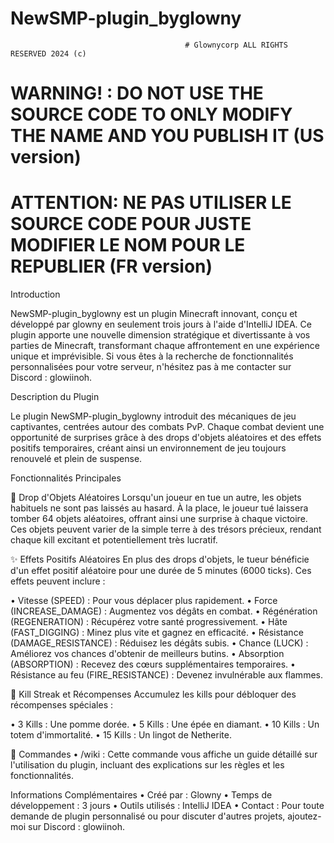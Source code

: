 # NewSMP-plugin_byglowny


                                           # Glownycorp ALL RIGHTS RESERVED 2024 (c)
# WARNING! : DO NOT USE THE SOURCE CODE TO ONLY MODIFY THE NAME AND YOU PUBLISH IT (US version)                
 # ATTENTION: NE PAS UTILISER LE SOURCE CODE POUR JUSTE MODIFIER LE NOM POUR LE REPUBLIER (FR version)
 


Introduction

NewSMP-plugin_byglowny est un plugin Minecraft innovant, conçu et développé par glowny en seulement trois jours à l'aide d'IntelliJ IDEA. Ce plugin apporte une nouvelle dimension stratégique et divertissante à vos parties de Minecraft, transformant chaque affrontement en une expérience unique et imprévisible. Si vous êtes à la recherche de fonctionnalités personnalisées pour votre serveur, n'hésitez pas à me contacter sur Discord : glowiinoh.

Description du Plugin

Le plugin NewSMP-plugin_byglowny introduit des mécaniques de jeu captivantes, centrées autour des combats PvP. Chaque combat devient une opportunité de surprises grâce à des drops d'objets aléatoires et des effets positifs temporaires, créant ainsi un environnement de jeu toujours renouvelé et plein de suspense.

Fonctionnalités Principales

🎲 Drop d'Objets Aléatoires
Lorsqu'un joueur en tue un autre, les objets habituels ne sont pas laissés au hasard. À la place, le joueur tué laissera tomber 64 objets aléatoires, offrant ainsi une surprise à chaque victoire. Ces objets peuvent varier de la simple terre à des trésors précieux, rendant chaque kill excitant et potentiellement très lucratif.

✨ Effets Positifs Aléatoires
En plus des drops d'objets, le tueur bénéficie d'un effet positif aléatoire pour une durée de 5 minutes (6000 ticks). Ces effets peuvent inclure :

• Vitesse (SPEED) : Pour vous déplacer plus rapidement.
• Force (INCREASE_DAMAGE) : Augmentez vos dégâts en combat.
• Régénération (REGENERATION) : Récupérez votre santé progressivement.
• Hâte (FAST_DIGGING) : Minez plus vite et gagnez en efficacité.
• Résistance (DAMAGE_RESISTANCE) : Réduisez les dégâts subis.
• Chance (LUCK) : Améliorez vos chances d'obtenir de meilleurs butins.
• Absorption (ABSORPTION) : Recevez des cœurs supplémentaires temporaires.
• Résistance au feu (FIRE_RESISTANCE) : Devenez invulnérable aux flammes.

🥇 Kill Streak et Récompenses
Accumulez les kills pour débloquer des récompenses spéciales :

• 3 Kills : Une pomme dorée.
• 5 Kills : Une épée en diamant.
• 10 Kills : Un totem d'immortalité.
• 15 Kills : Un lingot de Netherite.

📜 Commandes
• /wiki : Cette commande vous affiche un guide détaillé sur l'utilisation du plugin, incluant des explications sur les règles et les fonctionnalités.

Informations Complémentaires
• Créé par : Glowny
• Temps de développement : 3 jours
• Outils utilisés : IntelliJ IDEA
• Contact : Pour toute demande de plugin personnalisé ou pour discuter d'autres projets, ajoutez-moi sur Discord : glowiinoh.
